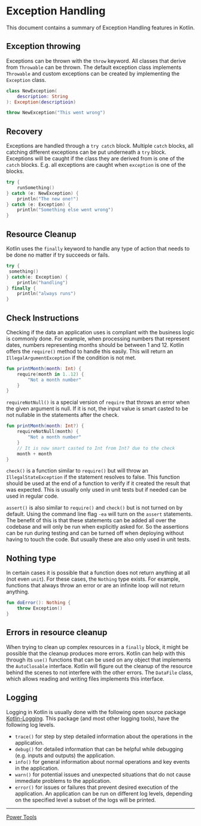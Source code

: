 # Exception Handling
This document contains a summary of Exception Handling features in Kotlin.

## Exception throwing
Exceptions can be thrown with the `throw` keyword. All classes that derive from `Throwable` can be thrown. The default exception class implements `Throwable` and custom exceptions can be created by implementing the `Exception` class.
```kotlin
class NewException(
	description: String
): Exception(descriptioin)

throw NewException("This went wrong")
```

## Recovery
Exceptions are handled through a `try catch` block. Multiple `catch` blocks, all catching different exceptions can be put underneath a `try` block. Exceptions will be caught if the class they are derived from is one of the `catch` blocks. E.g. all exceptions are caught when `exception` is one of the blocks.
```kotlin
try {
	runSomething()
} catch (e: NewException) {
	println("The new one!")
} catch (e: Exception) {
	println("Something else went wrong")
}
```

## Resource Cleanup
Kotlin uses the `finally` keyword to handle any type of action that needs to be done no matter if try succeeds or fails. 
```kotlin
try {
 something()
} catch(e: Exception) {
	println("handling")
} finally {
	println("always runs")
}
```

## Check Instructions
Checking if the data an application uses is compliant with the business logic is commonly done. For example, when processing numbers that represent dates, numbers representing months should be between 1 and 12. Kotlin offers the `require()` method to handle this easily. This will return an `IllegalArgumentException` if the condition is not met.
```kotlin
fun printMonth(month: Int) {
	require(month in 1..12) {
		"Not a month number"
	}
}
```

`requireNotNull()` is a special version of `require` that throws an error when the given argument is null. If it is not, the input value is smart casted to be not nullable in the statements after the check.

```kotlin
fun printMonth(month: Int?) {
	requireNotNull(month) {
		"Not a month number"
	}
	// It is now smart casted to Int from Int? due to the check
	month + month
}
```

`check()` is a function similar to `require()` but will throw an `IllegalStateException` if the statement resolves to false. This function should be used at the end of a function to verify if it created the result that was expected. This is usually only used in unit tests but if needed can be used in regular code.

`assert()` is also similar to `require()` and `check()` but is not turned on by default. Using the command line flag `-ea` will turn on the `assert` statements. The benefit of this is that these statements can be added all over the codebase and will only be run when explicitly asked for. So the assertions can be run during testing and can be turned off when deploying without having to touch the code. But usually these are also only used in unit tests.

## Nothing type
In certain cases it is possible that a function does not return anything at all (not even `unit`). For these cases, the `Nothing` type exists. For example, functions that always throw an error or are an infinite loop will not return anything.
```kotlin
fun doError(): Nothing {
	throw Exception()
}
```

## Errors in resource cleanup
When trying to clean up complex resources in a `finally` block, it might be possible that the cleanup produces more errors. Kotlin can help with this through its `use()` functions that can be used on any object that implements the `AutoClosable` interface. Kotlin will figure out the cleanup of the resource behind the scenes to not interfere with the other errors. The `DataFile` class, which allows reading and writing files implements this interface.

## Logging
Logging in Kotlin is usually done with the following open source package [Kotlin-Logging](https://github.com/oshai/kotlin-logging). This package (and most other logging tools), have the following log levels.
- `trace()` for step by step detailed information about the operations in the application.
- `debug()` for detailed information that can be helpful while debugging (e.g. inputs and outputs) the application.
- `info()` for general information about normal operations and key events in the application.
- `warn()` for potential issues and unexpected situations that do not cause immediate problems to the application.
- `error()` for issues or failures that prevent desired execution of the application.
An application can be run on different log levels, depending on the specified level a subset of the logs will be printed.

---
[Power Tools](tools.md)